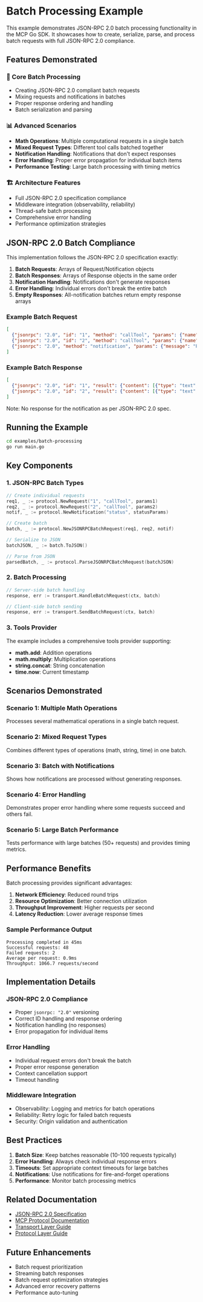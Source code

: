 # Batch Processing Example

This example demonstrates JSON-RPC 2.0 batch processing functionality in the MCP Go SDK. It showcases how to create, serialize, parse, and process batch requests with full JSON-RPC 2.0 compliance.

## Features Demonstrated

### 🔧 Core Batch Processing
- Creating JSON-RPC 2.0 compliant batch requests
- Mixing requests and notifications in batches
- Proper response ordering and handling
- Batch serialization and parsing

### 📊 Advanced Scenarios
- **Math Operations**: Multiple computational requests in a single batch
- **Mixed Request Types**: Different tool calls batched together
- **Notification Handling**: Notifications that don't expect responses
- **Error Handling**: Proper error propagation for individual batch items
- **Performance Testing**: Large batch processing with timing metrics

### 🏗️ Architecture Features
- Full JSON-RPC 2.0 specification compliance
- Middleware integration (observability, reliability)
- Thread-safe batch processing
- Comprehensive error handling
- Performance optimization strategies

## JSON-RPC 2.0 Batch Compliance

This implementation follows the JSON-RPC 2.0 specification exactly:

1. **Batch Requests**: Arrays of Request/Notification objects
2. **Batch Responses**: Arrays of Response objects in the same order
3. **Notification Handling**: Notifications don't generate responses
4. **Error Handling**: Individual errors don't break the entire batch
5. **Empty Responses**: All-notification batches return empty response arrays

### Example Batch Request
```json
[
  {"jsonrpc": "2.0", "id": "1", "method": "callTool", "params": {"name": "math.add", "input": {"a": 10, "b": 5}}},
  {"jsonrpc": "2.0", "id": "2", "method": "callTool", "params": {"name": "string.concat", "input": {"a": "Hello", "b": " World"}}},
  {"jsonrpc": "2.0", "method": "notification", "params": {"message": "Processing batch"}}
]
```

### Example Batch Response
```json
[
  {"jsonrpc": "2.0", "id": "1", "result": {"content": [{"type": "text", "text": "Result: 10.00 + 5.00 = 15.00"}]}},
  {"jsonrpc": "2.0", "id": "2", "result": {"content": [{"type": "text", "text": "Result: 'Hello' + ' World' = 'Hello World'"}]}}
]
```

Note: No response for the notification as per JSON-RPC 2.0 spec.

## Running the Example

```bash
cd examples/batch-processing
go run main.go
```

## Key Components

### 1. JSON-RPC Batch Types

```go
// Create individual requests
req1, _ := protocol.NewRequest("1", "callTool", params1)
req2, _ := protocol.NewRequest("2", "callTool", params2)
notif, _ := protocol.NewNotification("status", statusParams)

// Create batch
batch, _ := protocol.NewJSONRPCBatchRequest(req1, req2, notif)

// Serialize to JSON
batchJSON, _ := batch.ToJSON()

// Parse from JSON
parsedBatch, _ := protocol.ParseJSONRPCBatchRequest(batchJSON)
```

### 2. Batch Processing

```go
// Server-side batch handling
response, err := transport.HandleBatchRequest(ctx, batch)

// Client-side batch sending
response, err := transport.SendBatchRequest(ctx, batch)
```

### 3. Tools Provider

The example includes a comprehensive tools provider supporting:
- **math.add**: Addition operations
- **math.multiply**: Multiplication operations
- **string.concat**: String concatenation
- **time.now**: Current timestamp

## Scenarios Demonstrated

### Scenario 1: Multiple Math Operations
Processes several mathematical operations in a single batch request.

### Scenario 2: Mixed Request Types
Combines different types of operations (math, string, time) in one batch.

### Scenario 3: Batch with Notifications
Shows how notifications are processed without generating responses.

### Scenario 4: Error Handling
Demonstrates proper error handling where some requests succeed and others fail.

### Scenario 5: Large Batch Performance
Tests performance with large batches (50+ requests) and provides timing metrics.

## Performance Benefits

Batch processing provides significant advantages:

1. **Network Efficiency**: Reduced round trips
2. **Resource Optimization**: Better connection utilization
3. **Throughput Improvement**: Higher requests per second
4. **Latency Reduction**: Lower average response times

### Sample Performance Output
```
Processing completed in 45ms
Successful requests: 48
Failed requests: 2
Average per request: 0.9ms
Throughput: 1066.7 requests/second
```

## Implementation Details

### JSON-RPC 2.0 Compliance
- Proper `jsonrpc: "2.0"` versioning
- Correct ID handling and response ordering
- Notification handling (no responses)
- Error propagation for individual items

### Error Handling
- Individual request errors don't break the batch
- Proper error response generation
- Context cancellation support
- Timeout handling

### Middleware Integration
- Observability: Logging and metrics for batch operations
- Reliability: Retry logic for failed batch requests
- Security: Origin validation and authentication

## Best Practices

1. **Batch Size**: Keep batches reasonable (10-100 requests typically)
2. **Error Handling**: Always check individual response errors
3. **Timeouts**: Set appropriate context timeouts for large batches
4. **Notifications**: Use notifications for fire-and-forget operations
5. **Performance**: Monitor batch processing metrics

## Related Documentation

- [JSON-RPC 2.0 Specification](https://www.jsonrpc.org/specification)
- [MCP Protocol Documentation](../../README.md)
- [Transport Layer Guide](../../pkg/transport/doc.go)
- [Protocol Layer Guide](../../pkg/protocol/doc.go)

## Future Enhancements

- Batch request prioritization
- Streaming batch responses
- Batch request optimization strategies
- Advanced error recovery patterns
- Performance auto-tuning
